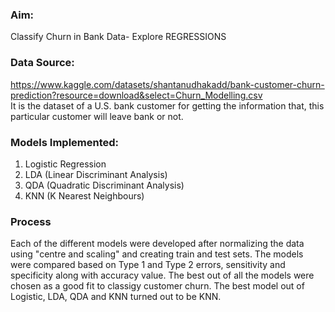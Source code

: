 ### Aim: 
Classify Churn in Bank Data- Explore REGRESSIONS

### Data Source: 
https://www.kaggle.com/datasets/shantanudhakadd/bank-customer-churn-prediction?resource=download&select=Churn_Modelling.csv <br>
It is the dataset of a U.S. bank customer for getting the information that, this particular customer will leave bank or not.

### Models Implemented:
1. Logistic Regression
2. LDA (Linear Discriminant Analysis) 
3. QDA (Quadratic Discriminant Analysis)
4. KNN (K Nearest Neighbours)

### Process
Each of the different models were developed after normalizing the data using "centre and scaling" and creating train and test sets. The models were compared based on Type 1 and Type 2 errors, sensitivity and specificity along with accuracy value. The best out of all the models were chosen as a good fit to classigy customer churn. The best model out of Logistic, LDA, QDA and KNN turned out to be KNN. 
